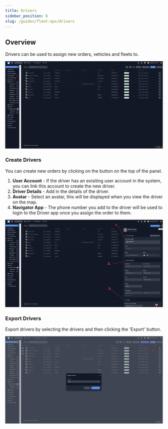 ```yaml
---
title: Drivers
sidebar_position: 6
slug: /guides/fleet-ops/drivers
---
```


## Overview

Drivers can be used to assign new orders, vehicles and fleets to. 

![Alt text](image-28.png)

### Create Drivers

You can create new orders by clicking on the button on the top of the panel.

1. **User Account** - If the driver has an exisiting user account in the system, you can link this account to create the new driver. 
2. **Driver Details** - Add in the details of the driver. 
3. **Avatar** - Select an avatar, this will be displayed when you view the driver on the map. 
4. **Navigator App** - The phone number you add to the driver will be used to login to the Driver app once you assign the order to them. 


![Alt text](image-29.png)

### Export Drivers ###

Export drivers by selecting the drivers and then clicking the 'Export' button. 

![Alt text](image-30.png)